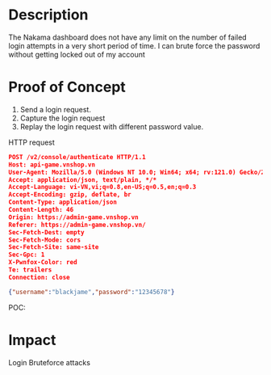 # Description

The Nakama dashboard does not have any limit on the number of failed login attempts in a very short period of time. I can brute force the password without getting locked out of my account

# Proof of Concept

1. Send a login request.
2. Capture the login request
3. Replay the login request with different password value.

HTTP request

```json
POST /v2/console/authenticate HTTP/1.1
Host: api-game.vnshop.vn
User-Agent: Mozilla/5.0 (Windows NT 10.0; Win64; x64; rv:121.0) Gecko/20100101 Firefox/121.0
Accept: application/json, text/plain, */*
Accept-Language: vi-VN,vi;q=0.8,en-US;q=0.5,en;q=0.3
Accept-Encoding: gzip, deflate, br
Content-Type: application/json
Content-Length: 46
Origin: https://admin-game.vnshop.vn
Referer: https://admin-game.vnshop.vn/
Sec-Fetch-Dest: empty
Sec-Fetch-Mode: cors
Sec-Fetch-Site: same-site
Sec-Gpc: 1
X-Pwnfox-Color: red
Te: trailers
Connection: close

{"username":"blackjame","password":"12345678"}
```

POC:



# Impact

Login Bruteforce attacks
